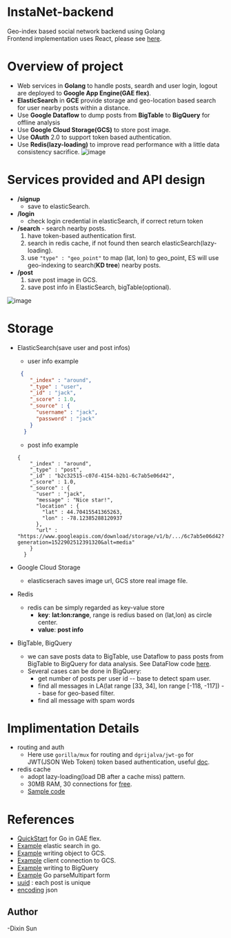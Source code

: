 # InstaNet-backend
Geo-index based social network backend using Golang<br>
Frontend implementation uses React, please see [here](https://github.com/liush27/Around-frontend).

# Overview of project
- Web services in **Golang** to handle posts, seardh and user login, logout are deployed to **Google App Engine(GAE flex)**.
- **ElasticSearch** in **GCE** provide storage and geo-location based search for user nearby posts within a distance.
- Use **Google Dataflow** to dump posts from **BigTable** to **BigQuery** for offline analysis
- Use **Google Cloud Storage(GCS)** to store post image.
- Use **OAuth** 2.0 to support token based authentication.
- Use **Redis(lazy-loading)** to improve read performance with a little data consistency sacrifice.
![image](https://user-images.githubusercontent.com/38120488/38523155-a033d86a-3c18-11e8-8912-706ab4ec3528.png)

# Services provided and API design
- **/signup**
  * save to elasticSearch.
- **/login**
  * check login credential in elasticSearch, if correct return token
- **/search** - search nearby posts.
  1. have token-based authentication first.
  2. search in redis cache, if not found then search elasticSearch(lazy-loading).
  3. use  `"type" : "geo_point"` to map (lat, lon) to geo_point, ES will use geo-indexing to search(**KD tree**) nearby posts.
- **/post**
  1. save post image in GCS. 
  2. save post info in ElasticSearch, bigTable(optional).

![image](https://user-images.githubusercontent.com/38120488/38536128-6afd7056-3c55-11e8-876e-5fa628a0123b.png)

# Storage
- ElasticSearch(save user and post infos)
  * user info example
  ```json
   {
      "_index" : "around",
      "_type" : "user",
      "_id" : "jack",
      "_score" : 1.0,
      "_source" : {
        "username" : "jack",
        "password" : "jack"
      }
    }
  ```
  * post info example
  ```
  {
      "_index" : "around",
      "_type" : "post",
      "_id" : "b2c32515-c07d-4154-b2b1-6c7ab5e06d42",
      "_score" : 1.0,
      "_source" : {
        "user" : "jack",
        "message" : "Nice star!",
        "location" : {
          "lat" : 44.70415541365263,
          "lon" : -78.12385288120937
        },
        "url" : "https://www.googleapis.com/download/storage/v1/b/.../6c7ab5e06d42?generation=1522902512391320&alt=media"
      }
    }
  ```
  
- Google Cloud Storage
  * elasticserach saves image url, GCS store real image file.
- Redis
  * redis can be simply regarded as key-value store
    * **key**: **lat:lon:range**, range is redius based on (lat,lon) as circle center.
    * **value**: **post info**
- BigTable, BigQuery
  * we can save posts data to BigTable, use Dataflow to pass posts from BigTable to BigQuery for data analysis. See DataFlow code [here](./dataflow/src/main/java/com/around/PostDumpFlow.java).
  * Several cases can be done in BigQuery:
    * get number of posts per user id -- base to detect spam user.
    * find all messages in LA(lat range [33, 34], lon range [-118, -117]) -- base for geo-based filter.
    * find all message with spam words
    
# Implimentation Details
- routing and auth
  * Here use `gorilla/mux` for routing and `dgrijalva/jwt-go` for JWT(JSON Web Token) token based authentication, useful [doc](https://auth0.com/blog/authentication-in-golang/).
- redis cache
  * adopt lazy-loading(load DB after a cache miss) pattern.
  * 30MB RAM, 30 connections for [free](https://redislabs.com/blog/redis-cloud-30mb-ram-30-connections-for-free/).
  * [Sample code](https://github.com/go-redis/redis)
 
 # References
 - [QuickStart](https://cloud.google.com/appengine/docs/flexible/go/quickstart) for Go in GAE flex.
 - [Example](https://github.com/olivere/elastic) elastic search in go.
 - [Example](https://github.com/GoogleCloudPlatform/golang-samples/blob/master/storage/objects/main.go) writing object to GCS.
 - [Example](https://cloud.google.com/storage/docs/reference/libraries#client-libraries-install-go) client connection to GCS. 
 - [Example](https://cloud.google.com/dataflow/model/bigquery-io#writing-to-bigquery) writing to BigQuery
 - [Example](https://github.com/golang-samples/http/blob/master/fileupload/main.go) Go parseMultipart form
 - [uuid](https://github.com/pborman/uuid) : each post is unique
 - [encoding](https://golang.org/pkg/encoding/json/) json
 
 ## Author
 -Dixin Sun

